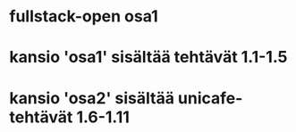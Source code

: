# fullstack-open osa1
# kansio 'osa1' sisältää tehtävät 1.1-1.5
# kansio 'osa2' sisältää unicafe-tehtävät 1.6-1.11
